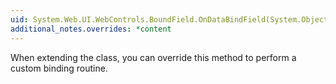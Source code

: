 ```yaml
---
uid: System.Web.UI.WebControls.BoundField.OnDataBindField(System.Object,System.EventArgs)
additional_notes.overrides: *content
---
```


<p>When extending the <xref href="System.Web.UI.WebControls.BoundField"></xref> class, you can override this method to perform a custom binding routine.</p>



